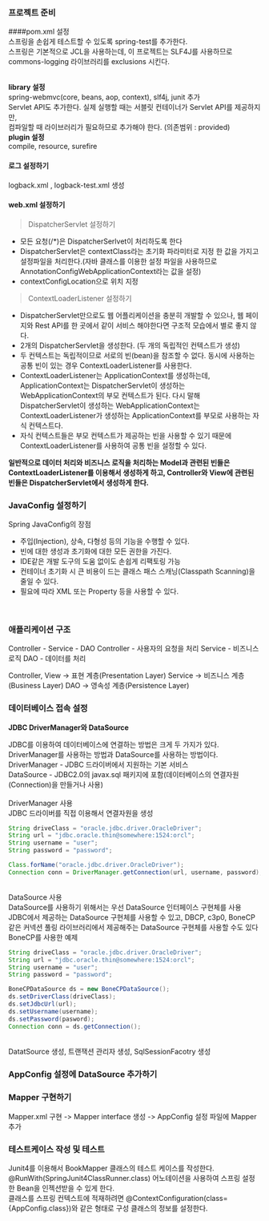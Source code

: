 ### 프로젝트 준비
####pom.xml 설정<br>
스프링을 손쉽게 테스트할 수 있도록 spring-test를 추가한다.<br>
스프링은 기본적으로 JCL을 사용하는데, 이 프로젝트는 SLF4J를 사용하므로 commons-logging 라이브러리를 exclusions 시킨다.
<br>
<br>

**library 설정**<br>
spring-webmvc(core, beans, aop, context), slf4j, junit 추가<br>
Servlet API도 추가한다. 실제 실행할 때는 서블릿 컨테이너가 Servlet API를 제공하지만,<br> 
컴파일할 때 라이브러리가 필요하므로 추가해야 한다. (의존범위 : provided)<br>
**plugin 설정**<br>
compile, resource, surefire<br>

#### 로그 설정하기
logback.xml , logback-test.xml 생성

#### web.xml 설정하기
> DispatcherServlet 설정하기
* 모든 요청(/*)은 DispatcherSerlvet이 처리하도록 한다
* DispatcherServlet은 contextClass라는 초기화 파라미터로 지정 한 값을 가지고 설정파일을 처리한다.(자바 클래스를 이용한 설정 파일을 사용하므로 AnnotationConfigWebApplicationContext라는 값을 설정)
* contextConfigLocation으로 위치 지정
> ContextLoaderListener 설정하기
* DispatcherServlet만으로도 웹 어플리케이션을 충분히 개발할 수 있으나, 웹 페이지와 Rest API를 한 곳에서 같이 서비스 해야한다면 구조적 모습에서 별로 좋지 않다.
* 2개의 DispatcherServlet을 생성한다. (두 개의 독립적인 컨텍스트가 생성)
* 두 컨텍스트는 독립적이므로 서로의 빈(bean)을 참조할 수 없다. 동시에 사용하는 공통 빈이 있는 경우 ContextLoaderListener를 사용한다.
* ContextLoaderListener는 ApplicationContext를 생성하는데, ApplicationContext는 DispatcherServlet이 생성하는 WebApplicationContext의 부모 컨텍스트가 된다. 다시 말해 DispatcherServlet이 생성하는 WebApplicationContext는 ContextLoaderListener가 생성하는 ApplicationContext를 부모로 사용하는 자식 컨텍스트다.
* 자식 컨텍스트들은 부모 컨텍스트가 제공하는 빈을 사용할 수 있기 때문에 ContextLoaderListener를 사용하여 공통 빈을 설정할 수 있다.<br>

**일반적으로 데이터 처리와 비즈니스 로직을 처리하는 Model과 관련된 빈들은 ContextLoaderListener를 이용해서 생성하게 하고, Controller와 View에 관련된 빈들은 DispatcherServlet에서 생성하게 한다.**

### JavaConfig 설정하기
Spring JavaConfig의 장점
* 주입(Injection), 상속, 다형성 등의 기능을 수행할 수 있다.
* 빈에 대한 생성과 초기화에 대한 모든 권한을 가진다.
* IDE같은 개발 도구의 도움 없이도 손쉽게 리팩토링 가능
* 컨테이너 초기화 시 큰 비용이 드는 클래스 패스 스캐닝(Classpath Scanning)을 줄일 수 있다.
* 필요에 따라 XML 또는 Property 등을 사용할 수 있다.
<br>

### 애플리케이션 구조
Controller - Service - DAO
Controller - 사용자의 요청을 처리
Service - 비즈니스 로직
DAO - 데이터를 처리

Controller, View -> 표현 계층(Presentation Layer)
Service -> 비즈니스 계층(Business Layer)
DAO -> 영속성 계층(Persistence Layer)

### 데이터베이스 접속 설정

**JDBC DriverManager와 DataSource**

JDBC를 이용하여 데이터베이스에 연결하는 방법은 크게 두 가지가 있다.<br>
DriverManager를 사용하는 방법과 DataSource를 사용하는 방법이다.<br>
DriverManager - JDBC 드라이버에서 지원하는 기본 서비스 <br>
DataSource - JDBC2.0의 javax.sql 패키지에 포함(데이터베이스의 연결자원(Connection)을 만들거나 사용)<br>
<br>
DriverManager 사용<br>
JDBC 드라이버를 직접 이용해서 연결자원을 생성
```java
String driveClass = "oracle.jdbc.driver.OracleDriver";
String url = "jdbc.oracle.thin@somewhere:1524:orcl";
String username = "user";
String password = "password";

Class.forName("oracle.jdbc.driver.OracleDriver");
Connection conn = DriverManager.getConnection(url, username, password);
```
<br>
DataSource 사용<br>
DataSource를 사용하기 위해서는 우선 DataSource 인터페이스 구현체를 사용<br>
JDBC에서 제공하는 DataSource 구현체를 사용할 수 있고, DBCP, c3p0, BoneCP 같은 커넥션 풀링 라이브러리에서 제공해주는 DataSource 구현체를 사용할 수도 있다<br>
BoneCP를 사용한 예제<br>

```java
String driveClass = "oracle.jdbc.driver.OracleDriver";
String url = "jdbc.oracle.thin@somewhere:1524:orcl";
String username = "user";
String password = "password";

BoneCPDataSource ds = new BoneCPDataSource();
ds.setDriverClass(driveClass);
ds.setJdbcUrl(url);
ds.setUsername(username);
ds.setPassword(pasword);
Connection conn = ds.getConnection();
```
<br>
DatatSource 생성, 트랜잭션 관리자 생성, SqlSessionFacotry 생성

### AppConfig 설정에 DataSource 추가하기
### Mapper 구현하기
 Mapper.xml 구현 -> Mapper interface 생성 -> AppConfig 설정 파일에 Mapper 추가<br>
 
 ### 테스트케이스 작성 및 테스트
 Junit4를 이용해서 BookMapper 클래스의 테스트 케이스를 작성한다.<br>
 @RunWith(SpringJunit4ClassRunner.class) 어노테이션을 사용하여 스프링 설정한 Bean을 인젝션받을 수 있게 한다.<br>
 클래스를 스프링 컨텍스트에 적재하려면 @ContextConfiguration(class={AppConfig.class})와 같은 형태로 구성 클래스의 정보를 설정한다.<br>
 
 
 